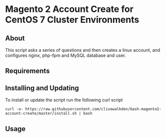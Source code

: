 # Magento 2 Account Create for CentOS 7 Cluster Environments

## About
This script asks a series of questions and then creates a linux account, and configures nginx, php-fpm and MySQL database and user.

## Requirements

## Installing and Updating
To install or update the script run the following curl script

```curl -o- https://raw.githubusercontent.com/clivewalkden/bash-magento2-account-create/master/install.sh | bash```

## Usage